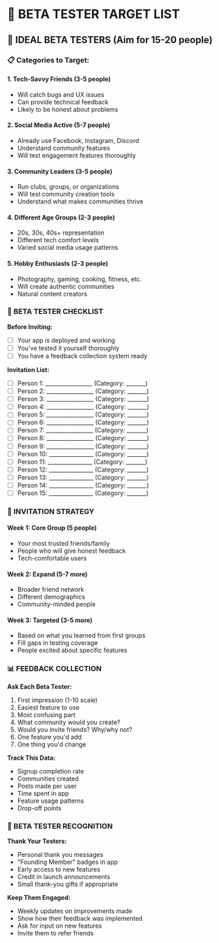 # 👥 BETA TESTER TARGET LIST

## 🎯 IDEAL BETA TESTERS (Aim for 15-20 people)

### 📋 Categories to Target:

#### 1. **Tech-Savvy Friends** (3-5 people)
- Will catch bugs and UX issues
- Can provide technical feedback
- Likely to be honest about problems

#### 2. **Social Media Active** (5-7 people)
- Already use Facebook, Instagram, Discord
- Understand community features
- Will test engagement features thoroughly

#### 3. **Community Leaders** (3-5 people)
- Run clubs, groups, or organizations
- Will test community creation tools
- Understand what makes communities thrive

#### 4. **Different Age Groups** (2-3 people)
- 20s, 30s, 40s+ representation
- Different tech comfort levels
- Varied social media usage patterns

#### 5. **Hobby Enthusiasts** (2-3 people)
- Photography, gaming, cooking, fitness, etc.
- Will create authentic communities
- Natural content creators

### 📝 BETA TESTER CHECKLIST

**Before Inviting:**
- [ ] Your app is deployed and working
- [ ] You've tested it yourself thoroughly
- [ ] You have a feedback collection system ready

**Invitation List:**
- [ ] Person 1: _________________ (Category: _______)
- [ ] Person 2: _________________ (Category: _______)
- [ ] Person 3: _________________ (Category: _______)
- [ ] Person 4: _________________ (Category: _______)
- [ ] Person 5: _________________ (Category: _______)
- [ ] Person 6: _________________ (Category: _______)
- [ ] Person 7: _________________ (Category: _______)
- [ ] Person 8: _________________ (Category: _______)
- [ ] Person 9: _________________ (Category: _______)
- [ ] Person 10: ________________ (Category: _______)
- [ ] Person 11: ________________ (Category: _______)
- [ ] Person 12: ________________ (Category: _______)
- [ ] Person 13: ________________ (Category: _______)
- [ ] Person 14: ________________ (Category: _______)
- [ ] Person 15: ________________ (Category: _______)

### 🎯 INVITATION STRATEGY

#### **Week 1: Core Group (5 people)**
- Your most trusted friends/family
- People who will give honest feedback
- Tech-comfortable users

#### **Week 2: Expand (5-7 more)**
- Broader friend network
- Different demographics
- Community-minded people

#### **Week 3: Targeted (3-5 more)**
- Based on what you learned from first groups
- Fill gaps in testing coverage
- People excited about specific features

### 📊 FEEDBACK COLLECTION

**Ask Each Beta Tester:**
1. First impression (1-10 scale)
2. Easiest feature to use
3. Most confusing part
4. What community would you create?
5. Would you invite friends? Why/why not?
6. One feature you'd add
7. One thing you'd change

**Track This Data:**
- Signup completion rate
- Communities created
- Posts made per user
- Time spent in app
- Feature usage patterns
- Drop-off points

### 🎉 BETA TESTER RECOGNITION

**Thank Your Testers:**
- Personal thank you messages
- "Founding Member" badges in app
- Early access to new features
- Credit in launch announcements
- Small thank-you gifts if appropriate

**Keep Them Engaged:**
- Weekly updates on improvements made
- Show how their feedback was implemented
- Ask for input on new features
- Invite them to refer friends
